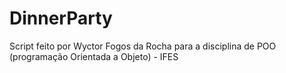# DinnerParty

Script feito por Wyctor Fogos da Rocha para a disciplina de POO (programação Orientada a Objeto) - IFES
